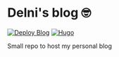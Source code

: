 # Delni's blog 🤓

[![Deploy Blog](https://github.com/Delni/blog/actions/workflows/deploy.yml/badge.svg)](https://github.com/Delni/blog/actions/workflows/deploy.yml)
[![Hugo](https://img.shields.io/badge/-Hugo-FF4088?logo=Hugo&logoColor=white)](https://gohugo.io/) 


Small repo to host my personal blog